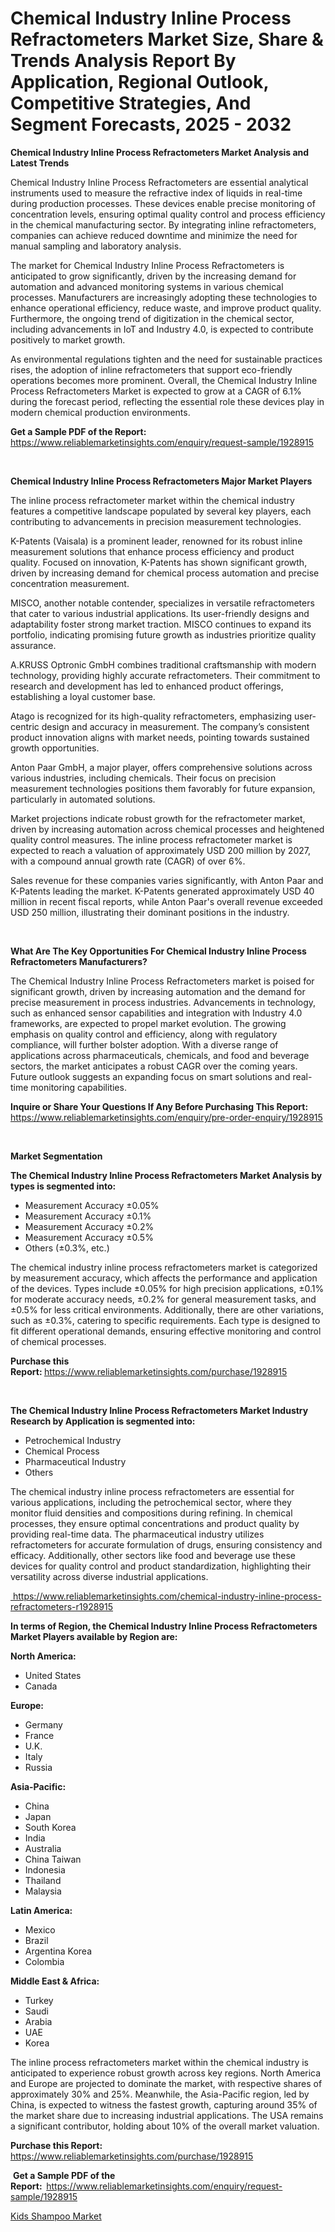 <p><h1>Chemical Industry Inline Process Refractometers Market Size, Share & Trends Analysis Report By Application, Regional Outlook, Competitive Strategies, And Segment Forecasts, 2025 - 2032</h1></p><p><strong>Chemical Industry Inline Process Refractometers Market Analysis and Latest Trends</strong></p>
<p><p>Chemical Industry Inline Process Refractometers are essential analytical instruments used to measure the refractive index of liquids in real-time during production processes. These devices enable precise monitoring of concentration levels, ensuring optimal quality control and process efficiency in the chemical manufacturing sector. By integrating inline refractometers, companies can achieve reduced downtime and minimize the need for manual sampling and laboratory analysis.</p><p>The market for Chemical Industry Inline Process Refractometers is anticipated to grow significantly, driven by the increasing demand for automation and advanced monitoring systems in various chemical processes. Manufacturers are increasingly adopting these technologies to enhance operational efficiency, reduce waste, and improve product quality. Furthermore, the ongoing trend of digitization in the chemical sector, including advancements in IoT and Industry 4.0, is expected to contribute positively to market growth.</p><p>As environmental regulations tighten and the need for sustainable practices rises, the adoption of inline refractometers that support eco-friendly operations becomes more prominent. Overall, the Chemical Industry Inline Process Refractometers Market is expected to grow at a CAGR of 6.1% during the forecast period, reflecting the essential role these devices play in modern chemical production environments.</p></p>
<p><strong>Get a Sample PDF of the Report:&nbsp;</strong> <a href="https://www.reliablemarketinsights.com/enquiry/request-sample/1928915?utm_campaign=3267&utm_medium=2&utm_source=Github&utm_content=ia&utm_term=29032025&utm_id=chemical-industry-inline-process-refractometers">https://www.reliablemarketinsights.com/enquiry/request-sample/1928915</a></p>
<p>&nbsp;</p>
<p><strong>Chemical Industry Inline Process Refractometers Major Market Players</strong></p>
<p><p>The inline process refractometer market within the chemical industry features a competitive landscape populated by several key players, each contributing to advancements in precision measurement technologies.</p><p>K-Patents (Vaisala) is a prominent leader, renowned for its robust inline measurement solutions that enhance process efficiency and product quality. Focused on innovation, K-Patents has shown significant growth, driven by increasing demand for chemical process automation and precise concentration measurement.</p><p>MISCO, another notable contender, specializes in versatile refractometers that cater to various industrial applications. Its user-friendly designs and adaptability foster strong market traction. MISCO continues to expand its portfolio, indicating promising future growth as industries prioritize quality assurance.</p><p>A.KRUSS Optronic GmbH combines traditional craftsmanship with modern technology, providing highly accurate refractometers. Their commitment to research and development has led to enhanced product offerings, establishing a loyal customer base.</p><p>Atago is recognized for its high-quality refractometers, emphasizing user-centric design and accuracy in measurement. The company’s consistent product innovation aligns with market needs, pointing towards sustained growth opportunities.</p><p>Anton Paar GmbH, a major player, offers comprehensive solutions across various industries, including chemicals. Their focus on precision measurement technologies positions them favorably for future expansion, particularly in automated solutions.</p><p>Market projections indicate robust growth for the refractometer market, driven by increasing automation across chemical processes and heightened quality control measures. The inline process refractometer market is expected to reach a valuation of approximately USD 200 million by 2027, with a compound annual growth rate (CAGR) of over 6%.</p><p>Sales revenue for these companies varies significantly, with Anton Paar and K-Patents leading the market. K-Patents generated approximately USD 40 million in recent fiscal reports, while Anton Paar's overall revenue exceeded USD 250 million, illustrating their dominant positions in the industry.</p></p>
<p>&nbsp;</p>
<p><strong>What Are The Key Opportunities For Chemical Industry Inline Process Refractometers Manufacturers?</strong></p>
<p><p>The Chemical Industry Inline Process Refractometers market is poised for significant growth, driven by increasing automation and the demand for precise measurement in process industries. Advancements in technology, such as enhanced sensor capabilities and integration with Industry 4.0 frameworks, are expected to propel market evolution. The growing emphasis on quality control and efficiency, along with regulatory compliance, will further bolster adoption. With a diverse range of applications across pharmaceuticals, chemicals, and food and beverage sectors, the market anticipates a robust CAGR over the coming years. Future outlook suggests an expanding focus on smart solutions and real-time monitoring capabilities.</p></p>
<p><strong>Inquire or Share Your Questions If Any Before Purchasing This Report:</strong> <a href="https://www.reliablemarketinsights.com/enquiry/pre-order-enquiry/1928915?utm_campaign=3267&utm_medium=2&utm_source=Github&utm_content=ia&utm_term=29032025&utm_id=chemical-industry-inline-process-refractometers">https://www.reliablemarketinsights.com/enquiry/pre-order-enquiry/1928915</a></p>
<p>&nbsp;</p>
<p><strong>Market Segmentation</strong></p>
<p><strong>The Chemical Industry Inline Process Refractometers Market Analysis by types is segmented into:</strong></p>
<p><ul><li>Measurement Accuracy ±0.05%</li><li>Measurement Accuracy ±0.1%</li><li>Measurement Accuracy ±0.2%</li><li>Measurement Accuracy ±0.5%</li><li>Others (±0.3%, etc.)</li></ul></p>
<p><p>The chemical industry inline process refractometers market is categorized by measurement accuracy, which affects the performance and application of the devices. Types include ±0.05% for high precision applications, ±0.1% for moderate accuracy needs, ±0.2% for general measurement tasks, and ±0.5% for less critical environments. Additionally, there are other variations, such as ±0.3%, catering to specific requirements. Each type is designed to fit different operational demands, ensuring effective monitoring and control of chemical processes.</p></p>
<p><strong>Purchase this Report:&nbsp;</strong><a href="https://www.reliablemarketinsights.com/purchase/1928915?utm_campaign=3267&utm_medium=2&utm_source=Github&utm_content=ia&utm_term=29032025&utm_id=chemical-industry-inline-process-refractometers">https://www.reliablemarketinsights.com/purchase/1928915</a></p>
<p>&nbsp;</p>
<p><strong>The Chemical Industry Inline Process Refractometers Market Industry Research by Application is segmented into:</strong></p>
<p><ul><li>Petrochemical Industry</li><li>Chemical Process</li><li>Pharmaceutical Industry</li><li>Others</li></ul></p>
<p><p>The chemical industry inline process refractometers are essential for various applications, including the petrochemical sector, where they monitor fluid densities and compositions during refining. In chemical processes, they ensure optimal concentrations and product quality by providing real-time data. The pharmaceutical industry utilizes refractometers for accurate formulation of drugs, ensuring consistency and efficacy. Additionally, other sectors like food and beverage use these devices for quality control and product standardization, highlighting their versatility across diverse industrial applications.</p></p>
<p><a href="https://www.reliablemarketinsights.com/chemical-industry-inline-process-refractometers-r1928915?utm_campaign=3267&utm_medium=2&utm_source=Github&utm_content=ia&utm_term=29032025&utm_id=chemical-industry-inline-process-refractometers">&nbsp;https://www.reliablemarketinsights.com/chemical-industry-inline-process-refractometers-r1928915</a></p>
<p><strong>In terms of Region, the Chemical Industry Inline Process Refractometers Market Players available by Region are:</strong></p>
<p>
    <p> <strong> North America: </strong>
        <ul>
            <li>United States</li>
            <li>Canada</li>
        </ul>
        </p> 
    <p> <strong> Europe: </strong>
        <ul>
            <li>Germany</li>
            <li>France</li>
            <li>U.K.</li>
            <li>Italy</li>
            <li>Russia</li>
        </ul>
        </p> 
    <p> <strong> Asia-Pacific: </strong>
        <ul>
            <li>China</li>
            <li>Japan</li>
            <li>South Korea</li>
            <li>India</li>
            <li>Australia</li>
            <li>China Taiwan</li>
            <li>Indonesia</li>
            <li>Thailand</li>
            <li>Malaysia</li>
        </ul>
        </p> 
    <p> <strong> Latin America: </strong>
        <ul>
            <li>Mexico</li>
            <li>Brazil</li>
            <li>Argentina Korea</li>
            <li>Colombia</li>
        </ul>
        </p> 
    <p> <strong> Middle East & Africa: </strong>
        <ul>
            <li>Turkey</li>
            <li>Saudi</li>
            <li>Arabia</li>
            <li>UAE</li>
            <li>Korea</li>
        </ul>
    </p>
    </p>
<p><p>The inline process refractometers market within the chemical industry is anticipated to experience robust growth across key regions. North America and Europe are projected to dominate the market, with respective shares of approximately 30% and 25%. Meanwhile, the Asia-Pacific region, led by China, is expected to witness the fastest growth, capturing around 35% of the market share due to increasing industrial applications. The USA remains a significant contributor, holding about 10% of the overall market valuation.</p></p>
<p><strong>Purchase this Report: </strong><a href="https://www.reliablemarketinsights.com/purchase/1928915?utm_campaign=3267&utm_medium=2&utm_source=Github&utm_content=ia&utm_term=29032025&utm_id=chemical-industry-inline-process-refractometers">https://www.reliablemarketinsights.com/purchase/1928915</a></p>
<p>&nbsp;<strong>Get a Sample PDF of the Report:&nbsp;&nbsp;</strong><a href="https://www.reliablemarketinsights.com/enquiry/request-sample/1928915?utm_campaign=3267&utm_medium=2&utm_source=Github&utm_content=ia&utm_term=29032025&utm_id=chemical-industry-inline-process-refractometers">https://www.reliablemarketinsights.com/enquiry/request-sample/1928915</a></p>
<p><strong></strong></p>
<p><p><a href="https://github.com/joshuagarcia509/Market-Research-Report-List-1/blob/main/kids-shampoo-market.md?utm_campaign=3267&utm_medium=2&utm_source=Github&utm_content=ia&utm_term=29032025&utm_id=chemical-industry-inline-process-refractometers">Kids Shampoo Market</a></p></p>